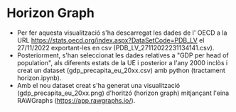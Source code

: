 # Horizon Graph

* Per fer aquesta visualització s'ha descarregat les dades de l' OECD a la URL https://stats.oecd.org/index.aspx?DataSetCode=PDB_LV el 27/11/2022 exportant-les en csv (PDB_LV_27112022231134141.csv).
* Posteriorment, s'han seleccionat les dades relatives a "GDP per head of population", als diferents estats de la UE i posterior a l'any 2000 inclòs i creat un dataset (gdp_precapita_eu_20xx.csv) amb python (tractament horizon.ipynb).
* Amb el nou dataset creat s'ha generat una visualització (gdp_precapita_eu_20xx.png) d'horitzó (horizon graph) mitjançant l'eina RAWGraphs (https://app.rawgraphs.io/).
